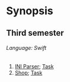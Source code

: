 # Synopsis
## Third semester
###### Language: Swift
1. [INI Parser](https://github.com/danyaffff/ITMO-OOP/tree/master/Sem%203%2C%20Lab%201); [Task](https://drive.google.com/drive/folders/1-KTjB994_y5f6Es5lCE0y6L4tMRQhMq_)
2. [Shop](https://github.com/danyaffff/ITMO-OOP/tree/master/Sem%203%2C%20Lab%202); [Task](https://github.com/danyaffff/ITMO-OOP/tree/master/Sem%203%2C%20Lab%202)
